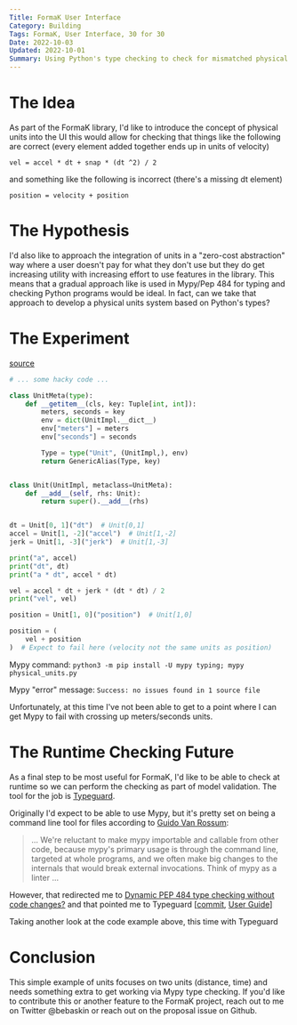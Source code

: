 ```yaml
---
Title: FormaK User Interface
Category: Building
Tags: FormaK, User Interface, 30 for 30
Date: 2022-10-03
Updated: 2022-10-01
Summary: Using Python's type checking to check for mismatched physical quantities
---
```


# The Idea

As part of the FormaK library, I'd like to introduce the concept of physical
units into the UI this would allow for checking that things like the following
are correct (every element added together ends up in units of velocity)

`vel = accel * dt + snap * (dt ^2) / 2`

and something like the following is incorrect (there's a missing dt element)

`position = velocity + position`

# The Hypothesis

I'd also like to approach the integration of units in a "zero-cost abstraction"
way where a user doesn't pay for what they don't use but they do get increasing
utility with increasing effort to use features in the library. This means that
a gradual approach like is used in Mypy/Pep 484 for typing and checking Python
programs would be ideal. In fact, can we take that approach to develop a
physical units system based on Python's types?

# The Experiment

[source](https://github.com/buckbaskin/formak/blob/physical-units-demo/demo/src/physical_units.py)

```python
# ... some hacky code ...

class UnitMeta(type):
    def __getitem__(cls, key: Tuple[int, int]):
        meters, seconds = key
        env = dict(UnitImpl.__dict__)
        env["meters"] = meters
        env["seconds"] = seconds

        Type = type("Unit", (UnitImpl,), env)
        return GenericAlias(Type, key)


class Unit(UnitImpl, metaclass=UnitMeta):
    def __add__(self, rhs: Unit):
        return super().__add__(rhs)


dt = Unit[0, 1]("dt")  # Unit[0,1]
accel = Unit[1, -2]("accel")  # Unit[1,-2]
jerk = Unit[1, -3]("jerk")  # Unit[1,-3]

print("a", accel)
print("dt", dt)
print("a * dt", accel * dt)

vel = accel * dt + jerk * (dt * dt) / 2
print("vel", vel)

position = Unit[1, 0]("position")  # Unit[1,0]

position = (
    vel + position
)  # Expect to fail here (velocity not the same units as position)
```

Mypy command: `python3 -m pip install -U mypy typing; mypy physical_units.py`

Mypy "error" message: `Success: no issues found in 1 source file`

Unfortunately, at this time I've not been able to get to a point where I can
get Mypy to fail with crossing up meters/seconds units.

# The Runtime Checking Future

As a final step to be most useful for FormaK, I'd like to be able to check at
runtime so we can perform the checking as part of model validation. The tool
for the job is [Typeguard](https://github.com/agronholm/typeguard).

Originally I'd expect to be able to use Mypy, but it's pretty set on being a
command line tool for files according to [Guido Van Rossum](https://github.com/python/mypy/issues/2369#issuecomment-256984061):

> ... We're reluctant to make mypy importable and callable from other code, because mypy's primary usage is through the command line, targeted at whole programs, and we often make big changes to the internals that would break external invocations. Think of mypy as a linter ...

However, that redirected me to [Dynamic PEP 484 type checking without code
changes?](https://github.com/python/typing/issues/310)
and that pointed me to Typeguard [[commit](https://github.com/agronholm/typeguard/commit/69ce354d74b9de0cee0efc1b6509e8bb2e51ca47), [User Guide](https://typeguard.readthedocs.io/en/latest/userguide.html)]

Taking another look at the code example above, this time with Typeguard

# Conclusion

This simple example of units focuses on two units (distance, time) and needs
something extra to get working via Mypy type checking. If you'd like to
contribute this or another feature to the FormaK project, reach out to me on
Twitter @bebaskin or reach out on the proposal issue on Github.

